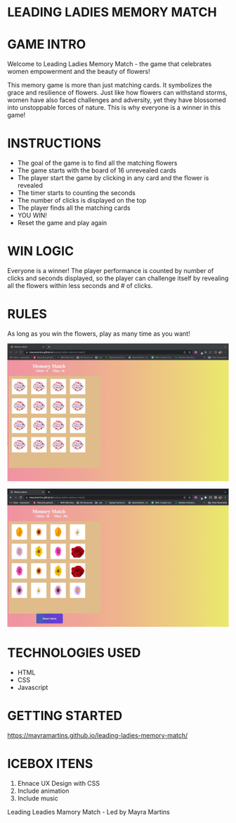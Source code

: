 # LEADING LADIES MEMORY MATCH

# GAME INTRO

Welcome to Leading Ladies Memory Match - the game that celebrates women empowerment and the beauty of flowers!

This memory game is more than just matching cards. It symbolizes the grace and resilience of flowers. Just like how flowers can withstand storms, women have also faced challenges and adversity, yet they have blossomed into unstoppable forces of nature. This is why everyone is a winner in this game!

# INSTRUCTIONS

- The goal of the game is to find all the matching flowers
- The game starts with the board of 16 unrevealed cards
- The player start the game by clicking in any card and the flower is revealed
- The timer starts to counting the seconds
- The number of clicks is displayed on the top
- The player finds all the matching cards
- YOU WIN!
- Reset the game and play again

# WIN LOGIC

Everyone is a winner! The player performance is counted by number of clicks and seconds displayed, so the player can challenge itself by revealing all the flowers within less seconds and # of clicks.

# RULES

As long as you win the flowers, play as many time as you want!

![Game Display](imgs/Screenshot1.jpeg)

![You win! Reset and play again](imgs/Screenshot2.jpeg)

# TECHNOLOGIES USED

- HTML
- CSS
- Javascript

# GETTING STARTED

https://mayramartins.github.io/leading-ladies-memory-match/

# ICEBOX ITENS

1. Ehnace UX Design with CSS
2. Include animation
3. Include music

Leading Leadies Mamory Match - Led by Mayra Martins
